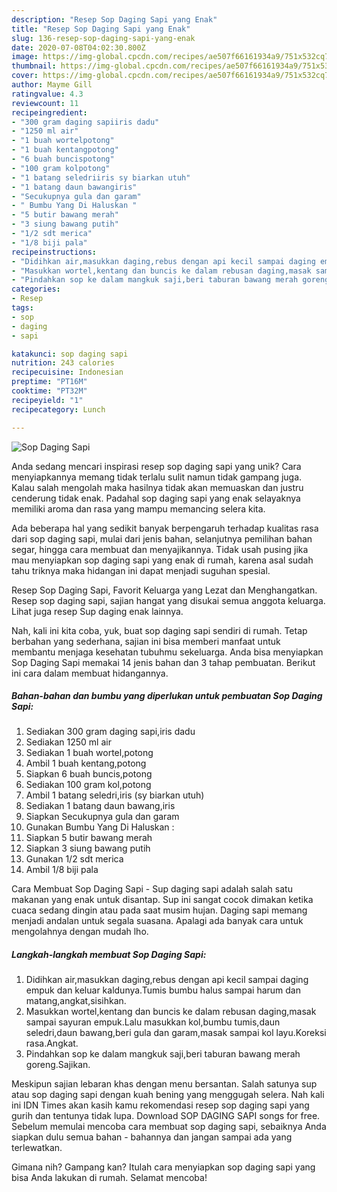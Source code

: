 ```yaml
---
description: "Resep Sop Daging Sapi yang Enak"
title: "Resep Sop Daging Sapi yang Enak"
slug: 136-resep-sop-daging-sapi-yang-enak
date: 2020-07-08T04:02:30.800Z
image: https://img-global.cpcdn.com/recipes/ae507f66161934a9/751x532cq70/sop-daging-sapi-foto-resep-utama.jpg
thumbnail: https://img-global.cpcdn.com/recipes/ae507f66161934a9/751x532cq70/sop-daging-sapi-foto-resep-utama.jpg
cover: https://img-global.cpcdn.com/recipes/ae507f66161934a9/751x532cq70/sop-daging-sapi-foto-resep-utama.jpg
author: Mayme Gill
ratingvalue: 4.3
reviewcount: 11
recipeingredient:
- "300 gram daging sapiiris dadu"
- "1250 ml air"
- "1 buah wortelpotong"
- "1 buah kentangpotong"
- "6 buah buncispotong"
- "100 gram kolpotong"
- "1 batang seledriiris sy biarkan utuh"
- "1 batang daun bawangiris"
- "Secukupnya gula dan garam"
- " Bumbu Yang Di Haluskan "
- "5 butir bawang merah"
- "3 siung bawang putih"
- "1/2 sdt merica"
- "1/8 biji pala"
recipeinstructions:
- "Didihkan air,masukkan daging,rebus dengan api kecil sampai daging empuk dan keluar kaldunya.Tumis bumbu halus sampai harum dan matang,angkat,sisihkan."
- "Masukkan wortel,kentang dan buncis ke dalam rebusan daging,masak sampai sayuran empuk.Lalu masukkan kol,bumbu tumis,daun seledri,daun bawang,beri gula dan garam,masak sampai kol layu.Koreksi rasa.Angkat."
- "Pindahkan sop ke dalam mangkuk saji,beri taburan bawang merah goreng.Sajikan."
categories:
- Resep
tags:
- sop
- daging
- sapi

katakunci: sop daging sapi 
nutrition: 243 calories
recipecuisine: Indonesian
preptime: "PT16M"
cooktime: "PT32M"
recipeyield: "1"
recipecategory: Lunch

---
```



![Sop Daging Sapi](https://img-global.cpcdn.com/recipes/ae507f66161934a9/751x532cq70/sop-daging-sapi-foto-resep-utama.jpg)

Anda sedang mencari inspirasi resep sop daging sapi yang unik? Cara menyiapkannya memang tidak terlalu sulit namun tidak gampang juga. Kalau salah mengolah maka hasilnya tidak akan memuaskan dan justru cenderung tidak enak. Padahal sop daging sapi yang enak selayaknya memiliki aroma dan rasa yang mampu memancing selera kita.

Ada beberapa hal yang sedikit banyak berpengaruh terhadap kualitas rasa dari sop daging sapi, mulai dari jenis bahan, selanjutnya pemilihan bahan segar, hingga cara membuat dan menyajikannya. Tidak usah pusing jika mau menyiapkan sop daging sapi yang enak di rumah, karena asal sudah tahu triknya maka hidangan ini dapat menjadi suguhan spesial.

Resep Sop Daging Sapi, Favorit Keluarga yang Lezat dan Menghangatkan. Resep sop daging sapi, sajian hangat yang disukai semua anggota keluarga. Lihat juga resep Sup daging enak lainnya.


Nah, kali ini kita coba, yuk, buat sop daging sapi sendiri di rumah. Tetap berbahan yang sederhana, sajian ini bisa memberi manfaat untuk membantu menjaga kesehatan tubuhmu sekeluarga. Anda bisa menyiapkan Sop Daging Sapi memakai 14 jenis bahan dan 3 tahap pembuatan. Berikut ini cara dalam membuat hidangannya.

<!--inarticleads1-->

##### Bahan-bahan dan bumbu yang diperlukan untuk pembuatan Sop Daging Sapi:

1. Sediakan 300 gram daging sapi,iris dadu
1. Sediakan 1250 ml air
1. Sediakan 1 buah wortel,potong
1. Ambil 1 buah kentang,potong
1. Siapkan 6 buah buncis,potong
1. Sediakan 100 gram kol,potong
1. Ambil 1 batang seledri,iris (sy biarkan utuh)
1. Sediakan 1 batang daun bawang,iris
1. Siapkan Secukupnya gula dan garam
1. Gunakan  Bumbu Yang Di Haluskan :
1. Siapkan 5 butir bawang merah
1. Siapkan 3 siung bawang putih
1. Gunakan 1/2 sdt merica
1. Ambil 1/8 biji pala


Cara Membuat Sop Daging Sapi - Sup daging sapi adalah salah satu makanan yang enak untuk disantap. Sup ini sangat cocok dimakan ketika cuaca sedang dingin atau pada saat musim hujan. Daging sapi memang menjadi andalan untuk segala suasana. Apalagi ada banyak cara untuk mengolahnya dengan mudah lho. 

<!--inarticleads2-->

##### Langkah-langkah membuat Sop Daging Sapi:

1. Didihkan air,masukkan daging,rebus dengan api kecil sampai daging empuk dan keluar kaldunya.Tumis bumbu halus sampai harum dan matang,angkat,sisihkan.
1. Masukkan wortel,kentang dan buncis ke dalam rebusan daging,masak sampai sayuran empuk.Lalu masukkan kol,bumbu tumis,daun seledri,daun bawang,beri gula dan garam,masak sampai kol layu.Koreksi rasa.Angkat.
1. Pindahkan sop ke dalam mangkuk saji,beri taburan bawang merah goreng.Sajikan.


Meskipun sajian lebaran khas dengan menu bersantan. Salah satunya sup atau sop daging sapi dengan kuah bening yang menggugah selera. Nah kali ini IDN Times akan kasih kamu rekomendasi resep sop daging sapi yang gurih dan tentunya tidak lupa. Download SOP DAGING SAPI songs for free. Sebelum memulai mencoba cara membuat sop daging sapi, sebaiknya Anda siapkan dulu semua bahan - bahannya dan jangan sampai ada yang terlewatkan. 

Gimana nih? Gampang kan? Itulah cara menyiapkan sop daging sapi yang bisa Anda lakukan di rumah. Selamat mencoba!

